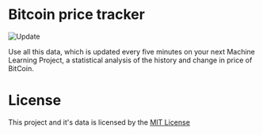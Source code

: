 # Bitcoin price tracker
 
![Update](https://github.com/filiptronicek/btc-tracker/workflows/Update/badge.svg)

Use all this data, which is updated every five minutes on your next Machine Learning Project, a statistical analysis of the history and change in price of BitCoin.

# License
This project and it's data is licensed by the [MIT License](https://github.com/filiptronicek/btc-tracker/blob/master/LICENSE)
